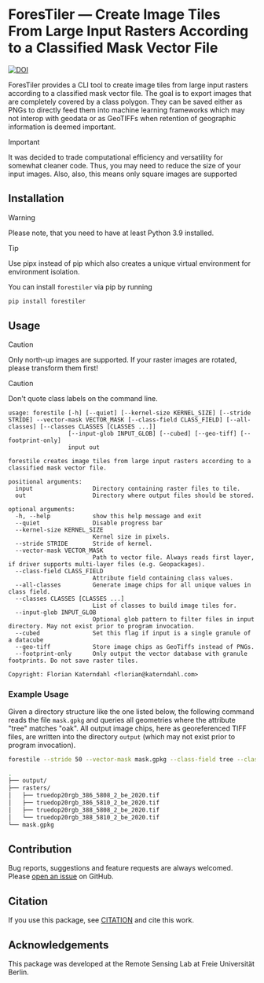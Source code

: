 # ForesTiler — Create Image Tiles From Large Input Rasters According to a Classified Mask Vector File

[![DOI](https://zenodo.org/badge/DOI/10.5281/zenodo.13221009.svg)](https://doi.org/10.5281/zenodo.13221009)

ForesTiler provides a CLI tool to create image tiles from large input rasters according to a classified mask vector file.
The goal is to export images that are completely covered by a class polygon.
They can be saved either as PNGs to directly feed them into machine learning frameworks which may not interop with geodata or
as GeoTIFFs when retention of geographic information is deemed important.

> [!IMPORTANT]
> It was decided to trade computational efficiency and versatility for somewhat cleaner code. Thus, you may need to reduce the size of your input images.
> Also, also, this means only square images are supported

## Installation

> [!WARNING]
> Please note, that you need to have at least Python 3.9 installed.

> [!TIP]
> Use pipx instead of pip which also creates a unique virtual environment for environment isolation.

You can install `forestiler` via pip by running

```bash
pip install forestiler
```

## Usage

> [!CAUTION]
> Only north-up images are supported. If your raster images are rotated, please transform them first!

> [!CAUTION]
> Don't quote class labels on the command line.

```
usage: forestile [-h] [--quiet] [--kernel-size KERNEL_SIZE] [--stride STRIDE] --vector-mask VECTOR_MASK [--class-field CLASS_FIELD] [--all-classes] [--classes CLASSES [CLASSES ...]]
                 [--input-glob INPUT_GLOB] [--cubed] [--geo-tiff] [--footprint-only]
                 input out

forestile creates image tiles from large input rasters according to a classified mask vector file.

positional arguments:
  input                 Directory containing raster files to tile.
  out                   Directory where output files should be stored.

optional arguments:
  -h, --help            show this help message and exit
  --quiet               Disable progress bar
  --kernel-size KERNEL_SIZE
                        Kernel size in pixels.
  --stride STRIDE       Stride of kernel.
  --vector-mask VECTOR_MASK
                        Path to vector file. Always reads first layer, if driver supports multi-layer files (e.g. Geopackages).
  --class-field CLASS_FIELD
                        Attribute field containing class values.
  --all-classes         Generate image chips for all unique values in class field.
  --classes CLASSES [CLASSES ...]
                        List of classes to build image tiles for.
  --input-glob INPUT_GLOB
                        Optional glob pattern to filter files in input directory. May not exist prior to program invocation.
  --cubed               Set this flag if input is a single granule of a datacube
  --geo-tiff            Store image chips as GeoTiffs instead of PNGs.
  --footprint-only      Only output the vector database with granule footprints. Do not save raster tiles.

Copyright: Florian Katerndahl <florian@katerndahl.com>
```

### Example Usage

Given a directory structure like the one listed below, the following command reads the file `mask.gpkg` and queries all geometries where the attribute "tree" matches "oak".
All output image chips, here as georeferenced TIFF files, are written into the directory `output` (which may not exist prior to program invocation).

```bash
forestile --stride 50 --vector-mask mask.gpkg --class-field tree --classes "oak" --geo-tiff rasters/ output/
```

```bash
.
├── output/
├── rasters/
│   ├── truedop20rgb_386_5808_2_be_2020.tif
│   ├── truedop20rgb_386_5810_2_be_2020.tif
│   ├── truedop20rgb_388_5808_2_be_2020.tif
│   └── truedop20rgb_388_5810_2_be_2020.tif
└── mask.gpkg
```

## Contribution

Bug reports, suggestions and feature requests are always welcomed. Please [open an issue](https://github.com/Florian-Katerndahl/ForesTiler/issues) on GitHub.

## Citation

If you use this package, see [CITATION](CITATION.cff) and cite this work.

## Acknowledgements

This package was developed at the Remote Sensing Lab at Freie Universität Berlin.
